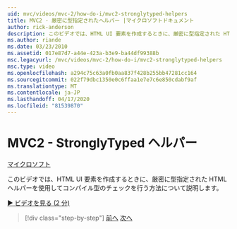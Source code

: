 ```yaml
---
uid: mvc/videos/mvc-2/how-do-i/mvc2-stronglytyped-helpers
title: MVC2 - 厳密に型指定されたヘルパー |マイクロソフトドキュメント
author: rick-anderson
description: このビデオでは、HTML UI 要素を作成するときに、厳密に型指定された HTML ヘルパーを使用してコンパイル型のチェックを行う方法について説明します。
ms.author: riande
ms.date: 03/23/2010
ms.assetid: 017e87d7-a44e-423a-b3e9-ba44df99388b
msc.legacyurl: /mvc/videos/mvc-2/how-do-i/mvc2-stronglytyped-helpers
msc.type: video
ms.openlocfilehash: a294c75c63a0fb0aa837f428b255bb47281cc164
ms.sourcegitcommit: 022f79dbc1350e0c6ffaa1e7e7c6e850cdabf9af
ms.translationtype: MT
ms.contentlocale: ja-JP
ms.lasthandoff: 04/17/2020
ms.locfileid: "81539870"
---
```

# <a name="mvc2---stronglytyped-helpers"></a>MVC2 - StronglyTyped ヘルパー

[マイクロソフト](https://github.com/microsoft)

このビデオでは、HTML UI 要素を作成するときに、厳密に型指定された HTML ヘルパーを使用してコンパイル型のチェックを行う方法について説明します。

[&#9654; ビデオを見る (2 分)](https://channel9.msdn.com/Blogs/ASP-NET-Site-Videos/mvc2-stronglytyped-helpers)

> [!div class="step-by-step"]
> [前へ](mvc2-html-encoding.md)
> [次へ](mvc2-model-validation.md)
